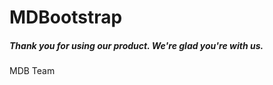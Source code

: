 <div style="height: 100vh">

  <div class="flex-center flex-column">
  
  # MDBootstrap
  
  ##### Thank you for using our product. We're glad you're with us.
  
  MDB Team
  
  </div>
  
  </div>